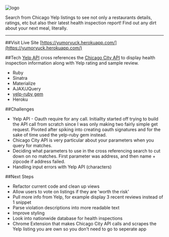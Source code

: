 ![logo](http://i.imgur.com/0WAFsJQ.png)

Search from Chicago Yelp listings to see not only a restaurants details, ratings, etc but also their latest health inspection report! Find out any dirt about your next meal, literally.

---
##Visit Live Site
[https://yumoryuck.herokuapp.com/](https://yumoryuck.herokuapp.com/)

##Tech 
[Yelp API](https://www.yelp.com/developers/documentation/v2/overview) cross references the [Chicago City API](https://dev.socrata.com/foundry/data.cityofchicago.org/cwig-ma7x) to display health inspection information along with Yelp rating and sample review. 

* Ruby
* Sinatra 
* Materialize 
* AJAX/JQuery
* [yelp-ruby gem](https://github.com/Yelp/yelp-ruby)
* Heroku

##Challenges
* Yelp API - Oauth require for any call. Initiallty started off trying to build the API call from scratch since I was only making two fairly simple get request. Pivoted after spiking into creating oauth signatures and for the sake of time used the yelp-ruby gem instead. 
* Chicago City API is very particular about your parameters when you query for matches. 
* Deciding what parameters to use in the cross referencing search to cut down on no matches. First parameter was address, and then name + zipcode if address failed. 
* Handling input errors with Yelp API (characters)

##Next Steps
* Refactor current code and clean up views
* Allow users to vote on listings if they are 'worth the risk'
* Pull more info from Yelp, for example display 3 recent reviews instead of 1 snippet
* Parse violation descriptions into more readable text
* Improve styling 
* Look into nationwide database for health inspections
* Chrome Extension that makes Chicago City API calls and scrapes the Yelp listing you are own so you don't need to go to seperate app
